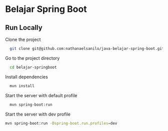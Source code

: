 # Belajar Spring Boot

## Run Locally

Clone the project

```bash
  git clone git@github.com:nathanaelsanilo/java-belajar-spring-boot.git
```

Go to the project directory

```bash
  cd belajar-springboot
```

Install dependencies

```bash
  mvn install
```

Start the server with default profile

```bash
  mvn spring-boot:run
```

Start the server with dev profile

```bash
mvn spring-boot:run -Dspring-boot.run.profiles=dev
```
